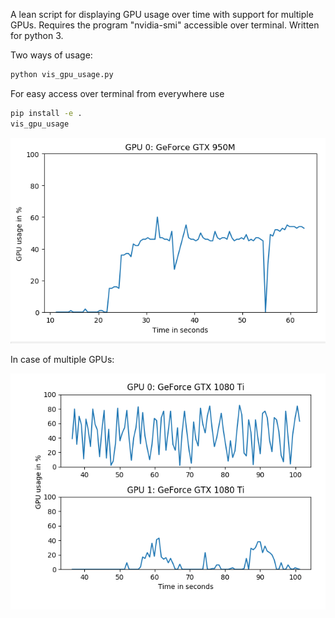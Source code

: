 A lean script for displaying GPU usage over time with support for multiple GPUs.
Requires the program "nvidia-smi" accessible over terminal.
Written for python 3.

Two ways of usage:
```bash
python vis_gpu_usage.py
```
For easy access over terminal from everywhere use
```bash
pip install -e .
vis_gpu_usage
```
![alt text](https://github.com/jae251/vis_gpu_usage/blob/master/sample.PNG "sample graph")

In case of multiple GPUs:

![alt text](https://github.com/jae251/vis_gpu_usage/blob/master/sample2.PNG "sample graph 2")
